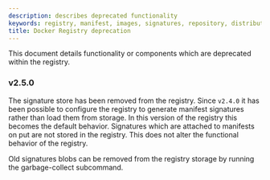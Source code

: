 ```yaml
---
description: describes deprecated functionality
keywords: registry, manifest, images, signatures, repository, distribution, digest
title: Docker Registry deprecation
---
```


This document details functionality or components which are deprecated within
the registry.

### v2.5.0

The signature store has been removed from the registry.  Since `v2.4.0` it has
been possible to configure the registry to generate manifest signatures rather
than load them from storage.   In this version of the registry this becomes
the default behavior.  Signatures which are attached to manifests on put are
not stored in the registry.  This does not alter the functional behavior of
the registry.

Old signatures blobs can be removed from the registry storage by running the
garbage-collect subcommand.
